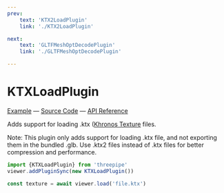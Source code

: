 ```yaml
---
prev: 
    text: 'KTX2LoadPlugin'
    link: './KTX2LoadPlugin'

next: 
    text: 'GLTFMeshOptDecodePlugin'
    link: './GLTFMeshOptDecodePlugin'

---
```


# KTXLoadPlugin

[Example](https://threepipe.org/examples/#ktx-load/) &mdash;
[Source Code](https://github.com/repalash/threepipe/blob/master/src/plugins/import/KTXLoadPlugin.ts) &mdash;
[API Reference](https://threepipe.org/docs/classes/KTXLoadPlugin.html)

Adds support for loading .ktx ([Khronos Texture](https://www.khronos.org/opengles/sdk/tools/KTX/file_format_spec/) files.

Note: This plugin only adds support for loading .ktx file, and not exporting them in the bundled .glb.  Use .ktx2 files instead of .ktx files for better compression and performance.

```typescript
import {KTXLoadPlugin} from 'threepipe'
viewer.addPluginSync(new KTXLoadPlugin())

const texture = await viewer.load('file.ktx')
```
